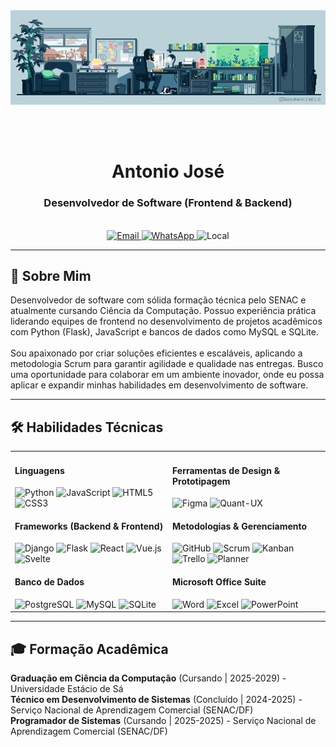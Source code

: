 <div align="center">
<!-- Imagem/GIF Principal -->
<img src="assets/gif01.gif" alt="GIF animado de programação" width="800px"/>

<br><br>

<!-- Nome -->

<h1>Antonio José</h1>

<!-- Descrição -->

<h3>Desenvolvedor de Software (Frontend & Backend)</h3>

<br>

<!-- Badges de Contato -->

<a href="mailto:jcn0210a@gmail.com" target="_blank">
<img src="https://www.google.com/search?q=https://img.shields.io/badge/EMAIL-jcn0210a%40gmail.com-D94E40%3Fstyle%3Dfor-the-badge%26logo%3Dgmail%26logoColor%3Dwhite" alt="Email">
</a>
<a href="https://www.google.com/search?q=https://wa.me/5561981015577" target="_blank">
<img src="https://www.google.com/search?q=https://img.shields.io/badge/WHATSAPP-(61) 98101--5577-25D366?style=for-the-badge&logo=whatsapp&logoColor=white" alt="WhatsApp">
</a>
<img src="https://www.google.com/search?q=https://img.shields.io/badge/LOCAL-Bras%C3%ADlia, DF-007EC6?style=for-the-badge&logo=google-maps&logoColor=white" alt="Local">

</div>

<!-- Divisor -->

<hr>

<!-- Seção Sobre Mim -->

<div id="user-content-about-me" align="center">
<h2 align="left">📖 Sobre Mim</h2>
<p align="left">
Desenvolvedor de software com sólida formação técnica pelo SENAC e atualmente cursando Ciência da Computação. Possuo experiência prática liderando equipes de frontend no desenvolvimento de projetos acadêmicos com Python (Flask), JavaScript e bancos de dados como MySQL e SQLite.
<br><br>
Sou apaixonado por criar soluções eficientes e escaláveis, aplicando a metodologia Scrum para garantir agilidade e qualidade nas entregas. Busco uma oportunidade para colaborar em um ambiente inovador, onde eu possa aplicar e expandir minhas habilidades em desenvolvimento de software.
</p>
</div>

<!-- Divisor -->

<hr>

<!-- Seção Habilidades Técnicas -->

<div id="user-content-tech-skills" align="center">
<h2 align="left">🛠️ Habilidades Técnicas</h2>
<table width="100%">
<tr>
<td width="50%" valign="top">
<h4 align="left">Linguagens</h4>
<div align="left">
<img src="https://www.google.com/search?q=https://img.shields.io/badge/Python-3776AB%3Fstyle%3Dfor-the-badge%26logo%3Dpython%26logoColor%3Dwhite" alt="Python"/>
<img src="https://www.google.com/search?q=https://img.shields.io/badge/JavaScript-F7DF1E%3Fstyle%3Dfor-the-badge%26logo%3Djavascript%26logoColor%3Dblack" alt="JavaScript"/>
<img src="https://www.google.com/search?q=https://img.shields.io/badge/HTML5-E34F26%3Fstyle%3Dfor-the-badge%26logo%3Dhtml5%26logoColor%3Dwhite" alt="HTML5"/>
<img src="https://www.google.com/search?q=https://img.shields.io/badge/CSS3-1572B6%3Fstyle%3Dfor-the-badge%26logo%3Dcss3%26logoColor%3Dwhite" alt="CSS3"/>
</div>
<h4 align="left">Frameworks (Backend & Frontend)</h4>
<div align="left">
<img src="https://www.google.com/search?q=https://img.shields.io/badge/Django-092E20%3Fstyle%3Dfor-the-badge%26logo%3Ddjango%26logoColor%3Dwhite" alt="Django"/>
<img src="https://www.google.com/search?q=https://img.shields.io/badge/Flask-000000%3Fstyle%3Dfor-the-badge%26logo%3Dflask%26logoColor%3Dwhite" alt="Flask"/>
<img src="https://www.google.com/search?q=https://img.shields.io/badge/React-61DAFB%3Fstyle%3Dfor-the-badge%26logo%3Dreact%26logoColor%3Dblack" alt="React"/>
<img src="https://www.google.com/search?q=https://img.shields.io/badge/Vue.js-4FC08D%3Fstyle%3Dfor-the-badge%26logo%3Dvuedotjs%26logoColor%3Dwhite" alt="Vue.js"/>
<img src="https://www.google.com/search?q=https://img.shields.io/badge/Svelte-FF3E00%3Fstyle%3Dfor-the-badge%26logo%3Dsvelte%26logoColor%3Dwhite" alt="Svelte"/>
</div>
<h4 align="left">Banco de Dados</h4>
<div align="left">
<img src="https://www.google.com/search?q=https://img.shields.io/badge/PostgreSQL-4169E1%3Fstyle%3Dfor-the-badge%26logo%3Dpostgresql%26logoColor%3Dwhite" alt="PostgreSQL"/>
<img src="https://img.shields.io/badge/MySQL-4479A1?style=for-the-badge&logo=mysql&logoColor=white" alt="MySQL"/>
<img src="https://www.google.com/search?q=https://img.shields.io/badge/SQLite-003B57%3Fstyle%3Dfor-the-badge%26logo%3Dsqlite%26logoColor%3Dwhite" alt="SQLite"/>
</div>
</td>
<td width="50%" valign="top">
<h4 align="left">Ferramentas de Design & Prototipagem</h4>
<div align="left">
<img src="https://img.shields.io/badge/Figma-F24E1E?style=for-the-badge&logo=figma&logoColor=white" alt="Figma"/>
<img src="https://www.google.com/search?q=https://img.shields.io/badge/Quant--UX-8A2BE2%3Fstyle%3Dfor-the-badge" alt="Quant-UX"/>
</div>
<h4 align="left">Metodologias & Gerenciamento</h4>
<div align="left">
<img src="https://www.google.com/search?q=https://img.shields.io/badge/GitHub-181717%3Fstyle%3Dfor-the-badge%26logo%3Dgithub%26logoColor%3Dwhite" alt="GitHub"/>
<img src="https://www.google.com/search?q=https://img.shields.io/badge/Scrum-0077c8%3Fstyle%3Dfor-the-badge" alt="Scrum"/>
<img src="https://www.google.com/search?q=https://img.shields.io/badge/Kanban-4D90F0%3Fstyle%3Dfor-the-badge" alt="Kanban"/>
<img src="https://www.google.com/search?q=https://img.shields.io/badge/Trello-0079BF%3Fstyle%3Dfor-the-badge%26logo%3Dtrello%26logoColor%3Dwhite" alt="Trello"/>
<img src="https://www.google.com/search?q=https://img.shields.io/badge/Planner-31752F%3Fstyle%3Dfor-the-badge%26logo%3Dmicrosoftplanner%26logoColor%3Dwhite" alt="Planner"/>
</div>
<h4 align="left">Microsoft Office Suite</h4>
<div align="left">
<img src="https://www.google.com/search?q=https://img.shields.io/badge/Word-2B579A%3Fstyle%3Dfor-the-badge%26logo%3Dmicrosoftword%26logoColor%3Dwhite" alt="Word"/>
<img src="https://www.google.com/search?q=https://img.shields.io/badge/Excel-217346%3Fstyle%3Dfor-the-badge%26logo%3Dmicrosoftexcel%26logoColor%3Dwhite" alt="Excel"/>
<img src="https://www.google.com/search?q=https://img.shields.io/badge/PowerPoint-B7472A%3Fstyle%3Dfor-the-badge%26logo%3Dmicrosoftpowerpoint%26logoColor%3Dwhite" alt="PowerPoint"/>
</div>
</td>
</tr>
</table>
</div>

<!-- Divisor -->

<hr>

<!-- Seção Formação Acadêmica -->

<div id="user-content-academic-formation" align="center">
<h2 align="left">🎓 Formação Acadêmica</h2>
<p align="left">
<strong>Graduação em Ciência da Computação</strong> (Cursando | 2025-2029) - Universidade Estácio de Sá
<br>
<strong>Técnico em Desenvolvimento de Sistemas</strong> (Concluído | 2024-2025) - Serviço Nacional de Aprendizagem Comercial (SENAC/DF)
<br>
<strong>Programador de Sistemas</strong> (Cursando | 2025-2025) - Serviço Nacional de Aprendizagem Comercial (SENAC/DF)
</p>
</div>
